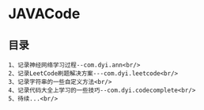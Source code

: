 # JAVACode
目录
--------------------------------
    1、记录神经网络学习过程--com.dyi.ann<br/>
    2、记录LeetCode刷题解决方案---com.dyi.leetcode<br/>
    3、记录字符串的一些自定义方法<br/>
    4、记录代码大全上学习的一些技巧--com.dyi.codecomplete<br/>
    5、待续...<br/>
